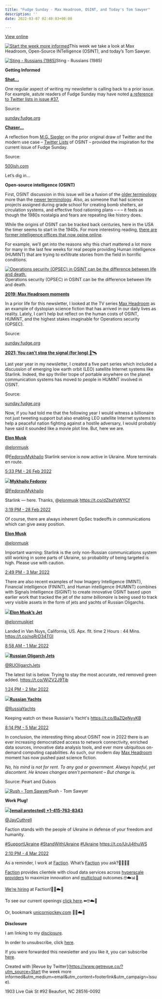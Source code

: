 ```yaml
---
title: "Fudge Sunday - Max Headroom, OSINT, and Today's Tom Sawyer"
description: ''
date: 2022-03-07 02:40:03+00:00

---
```


[View online](https://sunday.fudge.org/issues/fudge-sunday-max-headroom-osint-and-today-s-tom-sawyer-1061607?utm_campaign=Issue&utm_content=view_in_browser&utm_medium=email&utm_source=Start+the+week+more+informed)

[![Start the week more informed](https://bucketeer-e05bbc84-baa3-437e-9518-adb32be77984.s3.amazonaws.com/public/images/4b6a6e07-d9de-4e83-a3d8-15b3ffc1ab2e_1200x115.png "Start the week more informed")](https://substackcdn.com/image/fetch/f_auto,q_auto:good,fl_progressive:steep/https%3A%2F%2Fbucketeer-e05bbc84-baa3-437e-9518-adb32be77984.s3.amazonaws.com%2Fpublic%2Fimages%2F4b6a6e07-d9de-4e83-a3d8-15b3ffc1ab2e_1200x115.png)This week we take a look at Max Headroom, Open-Source INTelligence (OSINT), and today’s Tom Sawyer.

[![Sting - Russians (1985)](https://bucketeer-e05bbc84-baa3-437e-9518-adb32be77984.s3.amazonaws.com/public/images/97ce7c86-c9e9-47c5-8f0d-a4926d02f774_600x338.jpeg "Sting - Russians (1985)")](https://substackcdn.com/image/fetch/f_auto,q_auto:good,fl_progressive:steep/https%3A%2F%2Fbucketeer-e05bbc84-baa3-437e-9518-adb32be77984.s3.amazonaws.com%2Fpublic%2Fimages%2F97ce7c86-c9e9-47c5-8f0d-a4926d02f774_600x338.jpeg)Sting - Russians (1985)

 **Getting Informed**

**[Shot...](https://sunday.fudge.org/issues/fudge-sunday-twitter-matter-and-data-driven-journalism-836999?utm_campaign=Start%20the%20week%20more%20informed&utm_medium=email&utm_source=Revue%20newsletter)**

One regular aspect of writing my newsletter is calling back to a prior issue. For example, astute readers of Fudge Sunday may have noted [a reference to Twitter lists in issue #37.](https://sunday.fudge.org/issues/fudge-sunday-twitter-matter-and-data-driven-journalism-836999?utm_campaign=Start%20the%20week%20more%20informed&utm_medium=email&utm_source=Revue%20newsletter)

Source:

[sunday.fudge.org](https://sunday.fudge.org/issues/fudge-sunday-twitter-matter-and-data-driven-journalism-836999?utm_campaign=Start%20the%20week%20more%20informed&utm_medium=email&utm_source=Revue%20newsletter)

**[Chaser...](https://500ish.com/twitter-has-made-lists-great-again-79fa003220d9?gi=e9a5468009f3&utm_campaign=Start%20the%20week%20more%20informed&utm_medium=email&utm_source=Revue%20newsletter)**

A reflection from [M.G. Siegler](https://twitter.com/mgsiegler?utm_campaign=Start%20the%20week%20more%20informed&utm_medium=email&utm_source=Revue%20newsletter) on the prior original draw of Twitter and the modern use case – [Twitter Lists](https://500ish.com/twitter-has-made-lists-great-again-79fa003220d9?utm_campaign=Start%20the%20week%20more%20informed&utm_medium=email&utm_source=Revue%20newsletter) of OSINT – provided the inspiration for the current issue of Fudge Sunday.

Source:

[500ish.com](https://500ish.com/twitter-has-made-lists-great-again-79fa003220d9?gi=e9a5468009f3&utm_campaign=Start%20the%20week%20more%20informed&utm_medium=email&utm_source=Revue%20newsletter)

Let’s dig in…

 **Open-source intelligence (OSINT)**

First, OSINT discussion in this issue will be a fusion of the [older terminology](https://www.afio.com/publications/Schauer_Storger_Evo_of_OSINT_WINTERSPRING2013.pdf?utm_campaign=Start%20the%20week%20more%20informed&utm_medium=email&utm_source=Revue%20newsletter) more than the [newer terminology](https://osintframework.com?utm_campaign=Start%20the%20week%20more%20informed&utm_medium=email&utm_source=Revue%20newsletter). Also, as someone that had science projects assigned during grade school for creating bomb shelters, air circulation systems, and effective food rationing plans – – – it feels as though the 1980s nostalgia and fears are repeating like history does.

While the origins of OSINT can be tracked back centuries, here in the USA the timer seems to start in the 1940s. For more interesting reading, [there are former intelligence offices that now opine online](https://www.afio.com?utm_campaign=Start%20the%20week%20more%20informed&utm_medium=email&utm_source=Revue%20newsletter).

For example, we’ll get into the reasons why this chart mattered a lot more for many in the last few weeks for real people providing Human intelligence (HUMINT) that are trying to exfiltrate stories from the field in horrific conditions.

[![Operations security (OPSEC) in OSINT can be the difference between life and death.](https://bucketeer-e05bbc84-baa3-437e-9518-adb32be77984.s3.amazonaws.com/public/images/d9ea33e4-7898-4184-8953-d1bbcfc6c3ef_600x343.png "Operations security (OPSEC) in OSINT can be the difference between life and death.")](https://substackcdn.com/image/fetch/f_auto,q_auto:good,fl_progressive:steep/https%3A%2F%2Fbucketeer-e05bbc84-baa3-437e-9518-adb32be77984.s3.amazonaws.com%2Fpublic%2Fimages%2Fd9ea33e4-7898-4184-8953-d1bbcfc6c3ef_600x343.png)Operations security (OPSEC) in OSINT can be the difference between life and death.

**[2019: Max Headroom moments](https://sunday.fudge.org/issues/fudge-sunday-private-podcasting-and-max-headroom-179902?utm_campaign=Start%20the%20week%20more%20informed&utm_medium=email&utm_source=Revue%20newsletter)**

In a prior life for this newsletter, I looked at the TV series [Max Headroom](https://sunday.fudge.org/issues/fudge-sunday-private-podcasting-and-max-headroom-179902?utm_campaign=Start%20the%20week%20more%20informed&utm_medium=email&utm_source=Revue%20newsletter) as an example of dystopian science fiction that has arrived in our daily lives as reality. Lately, I can’t help but reflect on the human costs of OSINT, HUMINT, and the highest stakes imaginable for Operations security (OPSEC).

Source:

[sunday.fudge.org](https://sunday.fudge.org/issues/fudge-sunday-private-podcasting-and-max-headroom-179902?utm_campaign=Start%20the%20week%20more%20informed&utm_medium=email&utm_source=Revue%20newsletter)

**[2021: You can't stop the signal (for long) 📡🛰](https://sunday.fudge.org/issues/fudge-sunday-all-along-the-watchtower-679407?utm_campaign=Start%20the%20week%20more%20informed&utm_medium=email&utm_source=Revue%20newsletter)**

Last year year in my newsletter, I created a five part series which included a discussion of emerging low earth orbit (LEO) satellite Internet systems like Starlink. Indeed, the spy thriller trope of portable anywhere on the planet communication systems has moved to people in HUMINT involved in OSINT.

Source:

[sunday.fudge.org](https://sunday.fudge.org/issues/fudge-sunday-all-along-the-watchtower-679407?utm_campaign=Start%20the%20week%20more%20informed&utm_medium=email&utm_source=Revue%20newsletter)

Now, if you had told me that the following year I would witness a billionaire not just tweeting support but also enabling LEO satellite Internet systems to help a peaceful nation fighting against a hostile adversary, I would probably have said it sounded like a movie plot line. But, here we are.

**[Elon Musk](https://twitter.com/elonmusk/status/1497701484003213317)**

[@elonmusk](https://twitter.com/elonmusk/status/1497701484003213317)

@[FedorovMykhailo](https://twitter.com/FedorovMykhailo) Starlink service is now active in Ukraine. More terminals en route.

 [5:33 PM - 26 Feb 2022](https://twitter.com/elonmusk/status/1497701484003213317)

[![](https://bucketeer-e05bbc84-baa3-437e-9518-adb32be77984.s3.amazonaws.com/public/images/63121448-edf5-4a7b-a24f-25a840845679_600x800.jpeg)](https://substackcdn.com/image/fetch/f_auto,q_auto:good,fl_progressive:steep/https%3A%2F%2Fbucketeer-e05bbc84-baa3-437e-9518-adb32be77984.s3.amazonaws.com%2Fpublic%2Fimages%2F63121448-edf5-4a7b-a24f-25a840845679_600x800.jpeg)**[Mykhailo Fedorov](https://twitter.com/FedorovMykhailo/status/1498392515262746630)**

[@FedorovMykhailo](https://twitter.com/FedorovMykhailo/status/1498392515262746630)

Starlink — here. Thanks, @[elonmusk](https://twitter.com/elonmusk) <https://t.co/dZbaYqWYCf>

 [3:19 PM - 28 Feb 2022](https://twitter.com/FedorovMykhailo/status/1498392515262746630)

Of course, there are always inherent OpSec tradeoffs in communications which can give away position.

**[Elon Musk](https://twitter.com/elonmusk/status/1499472139333746691)**

[@elonmusk](https://twitter.com/elonmusk/status/1499472139333746691)

Important warning: Starlink is the only non-Russian communications system still working in some parts of Ukraine, so probability of being targeted is high. Please use with caution.

 [2:49 PM - 3 Mar 2022](https://twitter.com/elonmusk/status/1499472139333746691)

There are also recent examples of how Imagery Intelligence (IMINT), Financial intelligence (FININT), and Human intelligence (HUMINT) combines with Signals Intelligence (SIGINT) to create innovative OSINT based upon earlier work that tracked the jet of *the same billionaire* is being used to track very visible assets in the form of jets and yachts of Russian Oligarchs.

[![](https://bucketeer-e05bbc84-baa3-437e-9518-adb32be77984.s3.amazonaws.com/public/images/92babf3d-54c8-4a87-83d8-1f1dc4aa8ed6_600x600.jpeg)](https://substackcdn.com/image/fetch/f_auto,q_auto:good,fl_progressive:steep/https%3A%2F%2Fbucketeer-e05bbc84-baa3-437e-9518-adb32be77984.s3.amazonaws.com%2Fpublic%2Fimages%2F92babf3d-54c8-4a87-83d8-1f1dc4aa8ed6_600x600.jpeg)**[Elon Musk’s Jet](https://twitter.com/elonmuskjet/status/1498658939356987397)**

[@elonmuskjet](https://twitter.com/elonmuskjet/status/1498658939356987397)

Landed in Van Nuys, California, US. Apx. flt. time 2 Hours : 44 Mins. <https://t.co/nqRrD34TGI>

 [8:58 AM - 1 Mar 2022](https://twitter.com/elonmuskjet/status/1498658939356987397)

[![](https://bucketeer-e05bbc84-baa3-437e-9518-adb32be77984.s3.amazonaws.com/public/images/50d21b3c-8490-4ec1-955b-a0f32341133b_600x2996.png)](https://substackcdn.com/image/fetch/f_auto,q_auto:good,fl_progressive:steep/https%3A%2F%2Fbucketeer-e05bbc84-baa3-437e-9518-adb32be77984.s3.amazonaws.com%2Fpublic%2Fimages%2F50d21b3c-8490-4ec1-955b-a0f32341133b_600x2996.png)**[Russian Oligarch Jets](https://twitter.com/RUOligarchJets/status/1499088188463202306)**

[@RUOligarchJets](https://twitter.com/RUOligarchJets/status/1499088188463202306)

The latest list is below. Trying to stay the most accurate, red removed green added. <https://t.co/WjZV2J9Tib>

 [1:24 PM - 2 Mar 2022](https://twitter.com/RUOligarchJets/status/1499088188463202306)

[![](https://bucketeer-e05bbc84-baa3-437e-9518-adb32be77984.s3.amazonaws.com/public/images/dfb7c176-508a-427c-900b-0819b09632a9_600x1038.png)](https://substackcdn.com/image/fetch/f_auto,q_auto:good,fl_progressive:steep/https%3A%2F%2Fbucketeer-e05bbc84-baa3-437e-9518-adb32be77984.s3.amazonaws.com%2Fpublic%2Fimages%2Fdfb7c176-508a-427c-900b-0819b09632a9_600x1038.png)**[Russian Yachts](https://twitter.com/RussiaYachts/status/1500278686674739207)**

[@RussiaYachts](https://twitter.com/RussiaYachts/status/1500278686674739207)

Keeping watch on these Russian's Yacht's <https://t.co/BaZQeNyyKB>

 [8:14 PM - 5 Mar 2022](https://twitter.com/RussiaYachts/status/1500278686674739207)

In conclusion, the interesting thing about OSINT now in 2022 there is an ever increasing democratized access to network connectivity, enriched data sources, innovative data analysis tools, and ever more ubiquitous on-demand computing capabilities. As such, our modern day [Max Headroom](https://sunday.fudge.org/issues/fudge-sunday-private-podcasting-and-max-headroom-179902?utm_campaign=Start%20the%20week%20more%20informed&utm_medium=email&utm_source=Revue%20newsletter) moment has now pushed past science fiction.

*No, his mind is not for rent. To any god or government. Always hopeful, yet discontent. He knows changes aren’t permanent – But change is.*

Source: Peart and Dubois

[![Rush - Tom Sawyer](https://bucketeer-e05bbc84-baa3-437e-9518-adb32be77984.s3.amazonaws.com/public/images/93e8bc12-4d31-4177-a93c-0124d057a51e_600x338.jpeg "Rush - Tom Sawyer")](https://substackcdn.com/image/fetch/f_auto,q_auto:good,fl_progressive:steep/https%3A%2F%2Fbucketeer-e05bbc84-baa3-437e-9518-adb32be77984.s3.amazonaws.com%2Fpublic%2Fimages%2F93e8bc12-4d31-4177-a93c-0124d057a51e_600x338.jpeg)Rush - Tom Sawyer

 **Work Plug!**

[![](https://bucketeer-e05bbc84-baa3-437e-9518-adb32be77984.s3.amazonaws.com/public/images/6a44a432-9ae3-4511-a2ff-9497bd75fd65_600x338.png)](https://substackcdn.com/image/fetch/f_auto,q_auto:good,fl_progressive:steep/https%3A%2F%2Fbucketeer-e05bbc84-baa3-437e-9518-adb32be77984.s3.amazonaws.com%2Fpublic%2Fimages%2F6a44a432-9ae3-4511-a2ff-9497bd75fd65_600x338.png)**[[email protected] +1-415-763-8343](https://twitter.com/JayCuthrell/status/1499824576158744583)**

[@JayCuthrell](https://twitter.com/JayCuthrell/status/1499824576158744583)

Faction stands with the people of Ukraine in defense of your freedom and humanity.   
  
[#SupportUkraine](https://twitter.com/search?q=%23SupportUkraine "#SupportUkraine") [#StandWithUkraine](https://twitter.com/search?q=%23StandWithUkraine "#StandWithUkraine") [#Ukraine](https://twitter.com/search?q=%23Ukraine "#Ukraine") <https://t.co/UrJj4thuWS>

 [2:10 PM - 4 Mar 2022](https://twitter.com/JayCuthrell/status/1499824576158744583)

As a reminder, I work at [Faction](https://www.factioninc.com/solutions/multi-cloud-data-services/?utm_campaign=sunday.fudge.org&utm_medium=email&utm_source=Revue%20newsletter). What’s [Faction](https://www.factioninc.com/solutions/multi-cloud-data-services/?utm_campaign=sunday.fudge.org&utm_medium=email&utm_source=Revue%20newsletter) you ask?🤔🤔🤔🤔

[Faction](https://www.factioninc.com/solutions/multi-cloud-data-services/?utm_campaign=sunday.fudge.org&utm_medium=email&utm_source=Revue%20newsletter) provides clientele with cloud data services across [hyperscale providers](https://www.factioninc.com/solutions/multi-cloud-data-services/?utm_campaign=sunday.fudge.org&utm_medium=email&utm_source=Revue%20newsletter) to maximize innovation and [multicloud](https://www.factioninc.com/solutions/multi-cloud-data-services/?utm_campaign=sunday.fudge.org&utm_medium=email&utm_source=Revue%20newsletter) outcomes.🤓☁️📊🚀

[We’re hiring](https://grnh.se/66f4d22d4us?utm_campaign=sunday.fudge.org&utm_medium=email&utm_source=Revue%20newsletter) at Faction!🎉🤓☁️🚀

To see our current openings [click here](https://grnh.se/66f4d22d4us?utm_campaign=sunday.fudge.org&utm_medium=email&utm_source=Revue%20newsletter).⬅️🤓☁️🚀

Or, bookmark [unicornjockey.com](http://unicornjockey.com/?utm_campaign=Fudge%20Sunday%20%F0%9F%A4%94%F0%9F%92%A1%F0%9F%A4%AF%F0%9F%A4%93&utm_medium=email&utm_source=Revue%20newsletter) 🦄🤓☁️🚀

 **Disclosure**

I am linking to my [disclosure](https://jaycuthrell.com/disclosure/?utm_campaign=sunday.fudge.org&utm_medium=email&utm_source=Revue%20newsletter).

In order to unsubscribe, click [here](#).

If you were forwarded this newsletter and you like it, you can subscribe [here](https://sunday.fudge.org/?utm_campaign=Issue&utm_content=forwarded&utm_medium=email&utm_source=Start+the+week+more+informed).

Created with [Revue by Twitter](https://www.getrevue.co/?utm_source=Start the week more informed&utm_medium=email&utm_content=footerlink&utm_campaign=Issue).

1903 Live Oak St #92 Beaufort, NC 28516-0092

